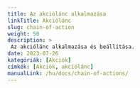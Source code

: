 ```yaml
---
title: Az akciólánc alkalmazása
linkTitle: Akciólánc
slug: chain-of-action
weight: 50
description: >
 Az akciólánc alkalmazása és beállítása.
date: 2023-07-26
kategóriák: [Akciók]
címkék: [Akciók, akciólánc]
manualLink: /hu/docs/chain-of-actions/
---
```

<script>
  window.location.href = "/hu/docs/chain-of-actions/";
</script>
